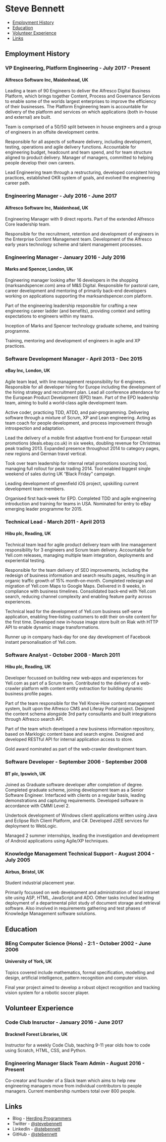 # Steve Bennett

* [Employment History](#employment-history)
* [Education](#education)
* [Volunteer Experience](#volunteer-experience)
* [Links](#links)

## Employment History

### **VP Engineering, Platform Engineering** - July 2017 - Present

#### Alfresco Software Inc, Maidenhead, UK

Leading a team of 90 Engineers to deliver the Alfresco Digital Business Platform, which brings together Content, Process and Governance Services to enable some of the worlds largest enterprises to improve the efficiency of their businesses. The Platform Engineering team is accountable for delivery of the platform and services on which applications (both in-house and external) are built.

Team is comprised of a 50/50 split between in house engineers and a group of engineers in an offsite development centre.

Responsible for all aspects of software delivery, including development, testing, operations and agile delivery functions. Accountable for engineering budget, headcount and team spend, and for team structure aligned to product delivery. Manager of managers, committed to helping people develop their own careers.

Lead Engineering team through a restructuring, developed consistent hiring practices, established OKR system of goals, and evolved the engineering career path. 

### **Engineering Manager** - July 2016 - June 2017

#### Alfresco Software Inc, Maidenhead, UK

Engineering Manager with 9 direct reports. Part of the extended Alfresco Core leadership team.

Responsible for the recruitment, retention and development of engineers in the Enterprise Content Management team. Development of the Alfresco early years technology scheme and talent management processes.

### **Engineering Manager** - January 2016 - July 2016

#### Marks and Spencer, London, UK

Engineering manager looking after 16 developers in the shopping (marksandspencer.com) area of M&S Digital. Responsible for pastoral care, career development and mentoring of primarily back-end developers working on applications supporting the marksandspencer.com platform.

Part of the engineering leadership responsible for crafting a new engineering career ladder (and benefits), providing context and setting expectations to engineers within my teams.

Inception of Marks and Spencer technology graduate scheme, and training programme.

Training, mentoring and development of engineers in agile and XP practices.

### **Software Development Manager** - April 2013 - Dec 2015

#### eBay Inc, London, UK

Agile team lead, with line management responsibility for 6 engineers. Responsible for all developer hiring for Europe including the development of the hiring strategy and recruitment plan. Lead all conference attendance for the European Product Development (EPD) team. Part of the EPD leadership team, aiming to build a world‐class agile development team.

Active coder, practicing TDD, ATDD, and pair‐programming. Delivering software through a mixture of Scrum, XP and Lean engineering. Acting as team coach for people development, and process improvement through introspection and adaptation.

Lead the delivery of a mobile first adaptive front‐end for European retail promotions (deals.ebay.co.uk) in six weeks, doubling revenue for Christmas peak trading 2013. Expanded presence throughout 2014 to category pages, new regions and German travel vertical.

Took over team leadership for internal retail promotions sourcing tool, managing full rollout for peak trading 2014. Tool enabled biggest single weekend of sales during UK “Black Friday” campaign.

Leading development of greenfield iOS project, upskilling current development team members.

Organised first hack‐week for EPD. Completed TDD and agile engineering introduction and training for teams in USA. Nominated for entry to eBay emerging leader programme for 2015.

### **Technical Lead** - March 2011 - April 2013

#### Hibu plc, Reading, UK

Technical team lead for agile product delivery team with line management responsibility for 3 engineers and Scrum team delivery. Accountable for Yell.com releases, managing multiple team integration, deployments and experiential testing.

Responsible for the team delivery of SEO improvements, including the redesign of business information and search results pages, resulting in an organic traffic growth of 15% month‐on‐month.
Completed redesign and migration of Yell.com Maps to Google Maps. Delivered in 8 weeks, in compliance with business timelines. Consolidated back‐end with Yell.com search, reducing channel complexity and enabling feature parity across experiences.

Technical lead for the development of Yell.com business self‐serve application, enabling free‐listing customers to edit their on‐site content for the first time. Developed new in‐house image store built on Riak with HTTP API to enable dynamic image transformations.

Runner up in company hack‐day for one day development of Facebook instant personalisation of Yell.com.

### **Software Analyst** - October 2008 - March 2011

#### Hibu plc, Reading, UK

Developer focussed on building new web‐apps and experiences for Yell.com as part of a Scrum team. Contributed to the delivery of a web‐crawler platform with content entity extraction for building dynamic business profile pages.

Part of the team responsible for the Yell Know‐How content management system, built upon the Alfresco CMS and Liferay Portal project. Designed the content schema alongside 3rd party consultants and built integrations through Alfresco search API.

Part of the team which developed a new business information repository, based on Marklogic content base and search engine. Designed and developed RESTful API for internal application access to store.

Gold award nominated as part of the web‐crawler development team.

### **Software Developer** - September 2006 - September 2008

#### BT plc, Ipswich, UK

Joined as Graduate software developer after completion of degree. Completed graduate scheme, joining development team as a Senior Software Engineer. Interfaced with clients on a regular basis, leading demonstrations and capturing requirements. Developed software in accordance with CMMI Level 2.

Undertook development of Windows client applications written using Java and Eclipse Rich Client Platform, and C#. Developed J2EE services for deployment to WebLogic.

Managed 2 summer internships, leading the investigation and development of Android applications using Agile/XP techniques.

### **Knowledge Management Technical Support** - August 2004 - July 2005

#### Airbus, Bristol, UK

Student industrial placement year.

Primarily focussed on web development and administration of local intranet site using ASP, HTML, JavaScript and ADO. Other tasks included leading deployment of a departmental pilot study of document storage and retrieval software. Also involved in requirements gathering and test phases of Knowledge Management software solutions.

## Education

### **BEng Computer Science (Hons) - 2:1** - October 2002 - June 2006

#### University of York, UK

Topics covered include mathematics, formal specification, modelling and design, artificial intelligence, pattern recognition and computer vision.

Final year project aimed to develop a robust object recognition and tracking vision system for a robotic soccer player.

## Volunteer Experience

### **Code Club Insructor** - January 2016 - June 2017

#### Bracknell Forest Libraries, UK

Instructor for a weekly Code Club, teaching 9-11 year olds how to code using Scratch, HTML, CSS, and Python.

### **Engineering Manager Slack Team Admin** - August 2016 - Present

Co-creator and founder of a Slack team which aims to help new engineering managers move from individual contributors to people managers. Current membership numbers total over 800 people.

## Links

* Blog - [Herding Programmers](https://www.stevebennett.co/)
* Twitter - [@stevebennett](https://twitter.com/stevebennett)
* LinkedIn - [@stebennett](https://www.linkedin.com/in/stebennett/)
* GitHub - [@stebennett](https://github.com/stebennett)
